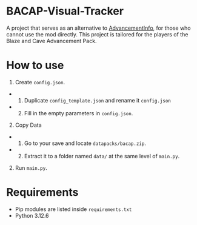 # BACAP-Visual-Tracker
A project that serves as an alternative to [AdvancementInfo](https://github.com/gbl/AdvancementInfo), for those who cannot use the mod directly.
This project is tailored for the players of the Blaze and Cave Advancement Pack.

# How to use
1. Create `config.json`.
- 1. Duplicate `config_template.json` and rename it `config.json`
- 2. Fill in the empty parameters in `config.json`. 
2. Copy Data
- 1. Go to your save and locate `datapacks/bacap.zip`.
- 2. Extract it to a folder named `data/` at the same level of `main.py`.
2. Run `main.py`.

# Requirements
- Pip modules are listed inside `requirements.txt`
- Python 3.12.6